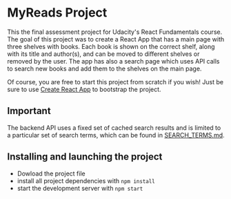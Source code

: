 # MyReads Project

This the final assessment project for Udacity's React Fundamentals course. The goal of this project was to create a React App that has a main page with three shelves with books. Each book is shown on the correct shelf, along with its title and author(s), and can be moved to different shelves or removed by the user. The app has also a search page which uses API calls to search new books and add them to the shelves on the main page. 

Of course, you are free to start this project from scratch if you wish! Just be sure to use [Create React App](https://github.com/facebookincubator/create-react-app) to bootstrap the project.

## Important

The backend API uses a fixed set of cached search results and is limited to a particular set of search terms, which can be found in [SEARCH_TERMS.md](SEARCH_TERMS.md).

## Installing and launching the project

* Dowload the project file 
* install all project dependencies with `npm install`
* start the development server with `npm start`


